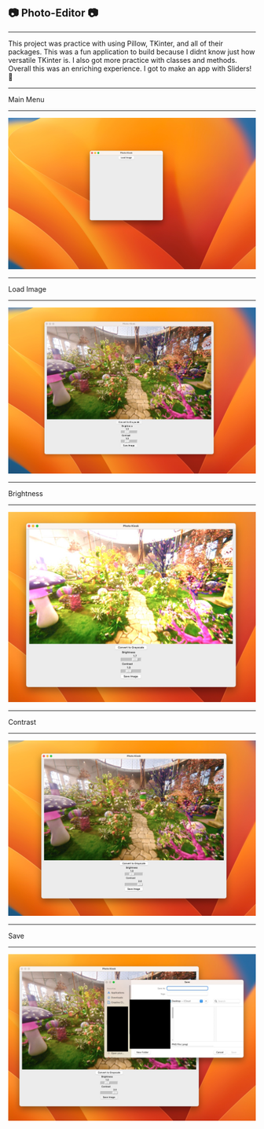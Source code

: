 ## :camera: Photo-Editor :camera:
<hr>

This project was practice with using Pillow, TKinter, and all of their packages. This was a fun application to build because I didnt know just how versatile TKinter is. I also got more practice with classes and methods. Overall this was an enriching experience. I got to make an app with Sliders! 🤩

<hr>
Main Menu
<hr>

!["Main"](photo_1.jpeg)
<hr>

Load Image
<hr>

!["Load"](photo_2.jpeg)
<hr>

Brightness
<hr>

!["Brightness"](photo_3.jpeg)
<hr>

Contrast
<hr>

!["Contrast"](photo_4.jpeg)
<hr>

Save
<hr>

!["Save"](photo_5.jpeg)